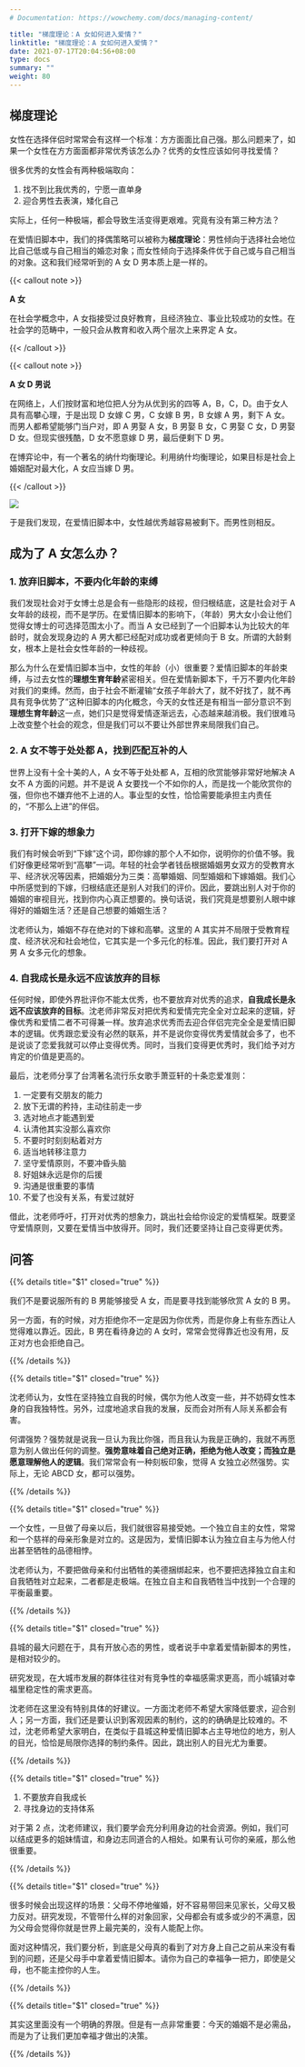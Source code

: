 ```yaml
---
# Documentation: https://wowchemy.com/docs/managing-content/

title: "梯度理论：A 女如何进入爱情？"
linktitle: "梯度理论：A 女如何进入爱情？"
date: 2021-07-17T20:04:56+08:00
type: docs
summary: ""
weight: 80
---
```


<!--more-->

## 梯度理论

女性在选择伴侣时常常会有这样一个标准：方方面面比自己强。那么问题来了，如果一个女性在方方面面都非常优秀该怎么办？优秀的女性应该如何寻找爱情？

很多优秀的女性会有两种极端取向：

1. 找不到比我优秀的，宁愿一直单身
2. 迎合男性去表演，矮化自己

实际上，任何一种极端，都会导致生活变得更艰难。究竟有没有第三种方法？

在爱情旧脚本中，我们的择偶策略可以被称为**梯度理论**：男性倾向于选择社会地位比自己低或与自己相当的婚恋对象；而女性倾向于选择条件优于自己或与自己相当的对象。这和我们经常听到的 A 女 D 男本质上是一样的。

{{< callout note >}}

**A 女**

在社会学概念中，A 女指接受过良好教育，且经济独立、事业比较成功的女性。在社会学的范畴中，一般只会从教育和收入两个层次上来界定 A 女。

{{< /callout >}}

{{< callout note >}}

**A 女 D 男说**

在网络上，人们按财富和地位把人分为从优到劣的四等 A，B，C，D。由于女人具有高攀心理，于是出现 D 女嫁 C 男，C 女嫁 B 男，B 女嫁 A 男，剩下 A 女。而男人都希望能够门当户对，即 A 男娶 A 女，B 男娶 B 女，C 男娶 C 女，D 男娶 D 女。但现实很残酷，D 女不愿意嫁 D 男，最后便剩下 D 男。

在博弈论中，有一个著名的纳什均衡理论。利用纳什均衡理论，如果目标是社会上婚姻配对最大化，A 女应当嫁 D 男。

{{< /callout >}}

![](1e486ca3287a6505a940233ad6eac928.svg)

于是我们发现，在爱情旧脚本中，女性越优秀越容易被剩下。而男性则相反。

## 成为了 A 女怎么办？

### 1. 放弃旧脚本，不要内化年龄的束缚

我们发现社会对于女博士总是会有一些隐形的歧视，但归根结底，这是社会对于 A 女年龄的歧视，而不是学历。在爱情旧脚本的影响下，（年龄）男大女小会让他们觉得女博士的可选择范围太小了。而当 A 女已经到了一个旧脚本认为比较大的年龄时，就会发现身边的 A 男大都已经配对成功或者更倾向于 B 女。所谓的大龄剩女，根本上是社会女性年龄的一种歧视。

那么为什么在爱情旧脚本当中，女性的年龄（小）很重要？爱情旧脚本的年龄束缚，与过去女性的**理想生育年龄**紧密相关。但在爱情新脚本下，千万不要内化年龄对我们的束缚。然而，由于社会不断灌输“女孩子年龄大了，就不好找了，就不再具有竞争优势了”这种旧脚本的内化概念，今天的女性还是有相当一部分意识不到**理想生育年龄**这一点，她们只是觉得爱情逐渐远去，心态越来越消极。我们很难马上改变整个社会的观念，但是我们可以不要让外部世界来局限我们自己。

### 2. A 女不等于处处都 A，找到匹配互补的人

世界上没有十全十美的人，A 女不等于处处都 A，互相的欣赏能够非常好地解决 A 女不 A 方面的问题。并不是说 A 女要找一个不如你的人，而是找一个能欣赏你的强，但你也不嫌弃他不上进的人。事业型的女性，恰恰需要能承担主内责任的，“不那么上进”的伴侣。

### 3. 打开下嫁的想象力

我们有时候会听到“下嫁”这个词，即你嫁的那个人不如你，说明你的价值不够。我们好像更经常听到“高攀”一词。年轻的社会学者钱岳根据婚姻男女双方的受教育水平、经济状况等因素，把婚姻分为三类：高攀婚姻、同型婚姻和下嫁婚姻。我们心中所感觉到的下嫁，归根结底还是别人对我们的评价。因此，要跳出别人对于你的婚姻的审视目光，找到你内心真正想要的。换句话说，我们究竟是想要别人眼中嫁得好的婚姻生活？还是自己想要的婚姻生活？

沈老师认为，婚姻不存在绝对的下嫁和高攀。这里的 A 其实并不局限于受教育程度、经济状况和社会地位，它其实是一个多元化的标准。因此，我们要打开对 A 男 A 女多元化的想象。

### 4. 自我成长是永远不应该放弃的目标

任何时候，即使外界批评你不能太优秀，也不要放弃对优秀的追求，**自我成长是永远不应该放弃的目标**。沈老师非常反对把优秀和爱情完完全全对立起来的逻辑，好像优秀和爱情二者不可得兼一样。放弃追求优秀而去迎合伴侣完完全全是爱情旧脚本的逻辑。优秀跟恋爱没有必然的联系，并不是说你变得优秀爱情就会多了，也不是说谈了恋爱我就可以停止变得优秀。同时，当我们变得更优秀时，我们给予对方肯定的价值是更高的。

最后，沈老师分享了台湾著名流行乐女歌手萧亚轩的十条恋爱准则：

1. 一定要有交朋友的能力
2. 放下无谓的矜持，主动往前走一步
3. 选对地点才能遇到爱
4. 认清他其实没那么喜欢你
5. 不要时时刻刻粘着对方
6. 适当地转移注意力
7. 坚守爱情原则，不要冲昏头脑
8. 好姐妹永远是你的后援
9. 沟通是很重要的事情
10. 不爱了也没有关系，有爱过就好

借此，沈老师呼吁，打开对优秀的想象力，跳出社会给你设定的爱情框架。既要坚守爱情原则，又要在爱情当中放得开。同时，我们还要坚持让自己变得更优秀。

## 问答

{{% details title="$1" closed="true" %}}

我们不是要说服所有的 B 男能够接受 A 女，而是要寻找到能够欣赏 A 女的 B 男。

另一方面，有的时候，对方拒绝你不一定是因为你优秀，而是你身上有些东西让人觉得难以靠近。因此，B 男在看待身边的 A 女时，常常会觉得靠近也没有用，反正对方也会拒绝自己。

{{% /details %}}

{{% details title="$1" closed="true" %}}

沈老师认为，女性在坚持独立自我的时候，偶尔为他人改变一些，并不妨碍女性本身的自我独特性。另外，过度地追求自我的发展，反而会对所有人际关系都会有害。

何谓强势？强势就是说我一旦认为我比你强，而且我认为我是正确的，我就不再愿意为别人做出任何的调整。**强势意味着自己绝对正确，拒绝为他人改变；而独立是愿意理解他人的逻辑**。我们常常会有一种刻板印象，觉得 A 女独立必然强势。实际上，无论 ABCD 女，都可以强势。

{{% /details %}}

{{% details title="$1" closed="true" %}}

一个女性，一旦做了母亲以后，我们就很容易接受她。一个独立自主的女性，常常和一个慈祥的母亲形象是对立的。这是因为，爱情旧脚本认为独立自主与为他人付出甚至牺牲的品德相悖。

沈老师认为，不要把做母亲和付出牺牲的美德捆绑起来，也不要把选择独立自主和自我牺牲对立起来，二者都是走极端。在独立自主和自我牺牲当中找到一个合理的平衡最重要。

{{% /details %}}

{{% details title="$1" closed="true" %}}

县城的最大问题在于，具有开放心态的男性，或者说手中拿着爱情新脚本的男性，是相对较少的。

研究发现，在大城市发展的群体往往对有竞争性的幸福感需求更高，而小城镇对幸福里稳定性的需求更高。

沈老师在这里没有特别具体的好建议。一方面沈老师不希望大家降低要求，迎合别人；另一方面，我们还是要认识到客观因素的制约，这的的确确是比较难的。不过，沈老师希望大家明白，在类似于县城这种爱情旧脚本占主导地位的地方，别人的目光，恰恰是局限你选择的制约条件。因此，跳出别人的目光尤为重要。

{{% /details %}}

{{% details title="$1" closed="true" %}}

1. 不要放弃自我成长
2. 寻找身边的支持体系

对于第 2 点，沈老师建议，我们要学会充分利用身边的社会资源。例如，我们可以结成更多的姐妹情谊，和身边志同道合的人相处。如果有认可你的亲戚，那么他很重要。

{{% /details %}}

{{% details title="$1" closed="true" %}}

很多时候会出现这样的场景：父母不停地催婚，好不容易带回来见家长，父母又极力反对。研究发现，不管带什么样的对象回家，父母都会有或多或少的不满意，因为父母会觉得你就是世界上最完美的，没有人能配上你。

面对这种情况，我们要分析，到底是父母真的看到了对方身上自己之前从来没有看到的问题，还是父母手中拿着爱情旧脚本。请你为自己的幸福争一把力，即使是父母，也不能主控你的人生。

{{% /details %}}

{{% details title="$1" closed="true" %}}

其实这里面没有一个明确的界限。但是有一点非常重要：今天的婚姻不是必需品，而是为了让我们更加幸福才做出的决策。

{{% /details %}}